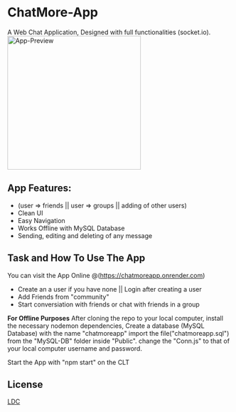 # ChatMore-App
A Web Chat Application, Designed with full functionalities (socket.io). 
<img scr="./AppScreenShot.JPG" alt="App-Preview" width="300px" height="300px">

## App Features:
-   (user => friends || user => groups || adding of other users)
-   Clean UI
-   Easy Navigation
-   Works Offline with MySQL Database
-   Sending, editing and deleting of any message 

## Task and How To Use The App
You can visit the App Online @(https://chatmoreapp.onrender.com)
-   Create an a user if you have none || Login after creating a user
-   Add Friends from "community"
-   Start conversiation with friends or chat with friends in a group

**For Offline Purposes**
After cloning the repo to your local computer, install the necessary nodemon dependencies, Create a database (MySQL Database) with the name "chatmoreapp" import the file("chatmoreapp.sql") from the "MySQL-DB" folder inside "Public". change the "Conn.js" to that of your local computer username and password.

Start the App with "npm start" on the CLT


## License
[LDC](LICENSE.md)
